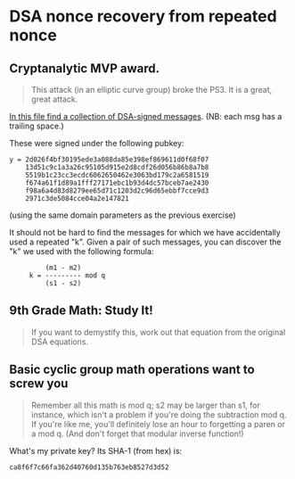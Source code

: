 # DSA nonce recovery from repeated nonce

## Cryptanalytic MVP award.

> This attack (in an elliptic curve group) broke the PS3. It is a great, great attack.

[In this file find a collection of DSA-signed messages](./44.txt). (NB: each msg has a trailing space.)

These were signed under the following pubkey:

```text
y = 2d026f4bf30195ede3a088da85e398ef869611d0f68f07
    13d51c9c1a3a26c95105d915e2d8cdf26d056b86b8a7b8
    5519b1c23cc3ecdc6062650462e3063bd179c2a6581519
    f674a61f1d89a1fff27171ebc1b93d4dc57bceb7ae2430
    f98a6a4d83d8279ee65d71c1203d2c96d65ebbf7cce9d3
    2971c3de5084cce04a2e147821
```

(using the same domain parameters as the previous exercise)

It should not be hard to find the messages for which we have accidentally used a repeated "k". Given a pair of such
messages, you can discover the "k" we used with the following formula:

```text
         (m1 - m2)
     k = --------- mod q
         (s1 - s2)
```

## 9th Grade Math: Study It!

> If you want to demystify this, work out that equation from the original DSA equations.

## Basic cyclic group math operations want to screw you

> Remember all this math is mod q; s2 may be larger than s1, for instance, which isn't a problem if you're doing the
> subtraction mod q. If you're like me, you'll definitely lose an hour to forgetting a paren or a mod q. (And don't
> forget that modular inverse function!)

What's my private key? Its SHA-1 (from hex) is:

```text
ca8f6f7c66fa362d40760d135b763eb8527d3d52
```
